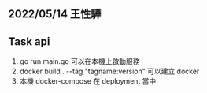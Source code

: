 ## 2022/05/14 王性驊

## Task api
1. go run main.go 可以在本機上啟動服務
2. docker build . --tag "tagname:version" 可以建立 docker 
3. 本機 docker-compose 在 deployment 當中
